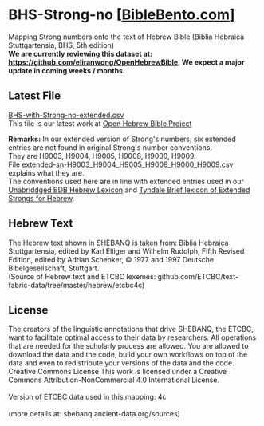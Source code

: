 # BHS-Strong-no [<a href="https://biblebento.com/" target="_blank">BibleBento.com</a>]
<p>Mapping Strong numbers onto the text of Hebrew Bible (Biblia Hebraica Stuttgartensia, BHS, 5th edition)<br />
<b>We are currently reviewing this dataset at: <a href='https://github.com/eliranwong/OpenHebrewBible'>https://github.com/eliranwong/OpenHebrewBible</a>.  We expect a major update in coming weeks / months.</b></p>

<h2>Latest File</h2>
<a href='https://github.com/eliranwong/BHS-Strong-no/blob/master/BHS-with-Strong-no-extended.csv'>BHS-with-Strong-no-extended.csv</a><br>
This file is our latest work at <a href='https://github.com/eliranwong/OpenHebrewBible'>Open Hebrew Bible Project</a>

<b>Remarks:</b>
In our extended version of Strong's numbers, six extended entries are not found in original Strong's number conventions.<br>
They are H9003, H9004, H9005, H9008, H9000, H9009.<br>
File <a href='https://github.com/eliranwong/OpenHebrewBible/blob/master/002-BHS-with-Strong-no/extended-sn-H9003_H9004_H9005_H9008_H9000_H9009.csv'>extended-sn-H9003_H9004_H9005_H9008_H9000_H9009.csv</a> explains what they are.<br>
The conventions used here are in line with extended entries used in our <a href='https://github.com/eliranwong/unabridged-BDB-Hebrew-lexicon'>Unabriddged BDB Hebrew Lexicon</a> and <a href='https://github.com/tyndale/STEPBible-Data/blob/master/TBESH%20-%20Tyndale%20Brief%20lexicon%20of%20Extended%20Strongs%20for%20Hebrew%20-%20TyndaleHouse.com%20STEPBible.org%20CC%20BY-NC-ND.txt'>Tyndale Brief lexicon of Extended Strongs for Hebrew</a>.

<h2>Hebrew Text</h2>
<p>
The Hebrew text shown in SHEBANQ is taken from: Biblia Hebraica Stuttgartensia, edited by Karl Elliger and Wilhelm Rudolph, Fifth Revised Edition, edited by Adrian Schenker, © 1977 and 1997 Deutsche Bibelgesellschaft, Stuttgart.<br />
(Source of Hebrew text and ETCBC lexemes: github.com/ETCBC/text-fabric-data/tree/master/hebrew/etcbc4c)
</p>

<h2>License</h2>
<p>The creators of the linguistic annotations that drive SHEBANQ, the ETCBC, want to facilitate optimal access to their data by researchers. All operations that are needed for the scholarly process are allowed. You are allowed to download the data and the code, build your own workflows on top of the data and even to redistribute your versions of the data and the code.
<br />
Creative Commons License
This work is licensed under a Creative Commons Attribution-NonCommercial 4.0 International License.<br />
<br />
Version of ETCBC data used in this mapping: 4c<br /><br />
(more details at: shebanq.ancient-data.org/sources)
</p>
